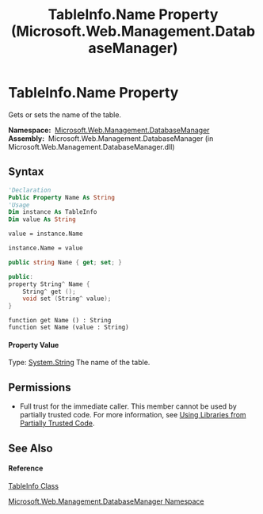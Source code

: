 ﻿---
title: TableInfo.Name Property  (Microsoft.Web.Management.DatabaseManager)
TOCTitle: Name Property
ms:assetid: P:Microsoft.Web.Management.DatabaseManager.TableInfo.Name
ms:mtpsurl: https://msdn.microsoft.com/en-us/library/microsoft.web.management.databasemanager.tableinfo.name(v=VS.90)
ms:contentKeyID: 20476448
ms.date: 05/02/2012
mtps_version: v=VS.90
f1_keywords:
- Microsoft.Web.Management.DatabaseManager.TableInfo.Name
- Microsoft.Web.Management.DatabaseManager.TableInfo.get_Name
- Microsoft.Web.Management.DatabaseManager.TableInfo.set_Name
dev_langs:
- CSharp
- JScript
- VB
- c++
api_location:
- Microsoft.Web.Management.DatabaseManager.dll
api_name:
- Microsoft.Web.Management.DatabaseManager.TableInfo.get_Name
- Microsoft.Web.Management.DatabaseManager.TableInfo.Name
- Microsoft.Web.Management.DatabaseManager.TableInfo.set_Name
api_type:
- Managed
topic_type:
- apiref
- kbSyntax
product_family_name: VS
ROBOTS: INDEX,FOLLOW
---

# TableInfo.Name Property

Gets or sets the name of the table.

**Namespace:**  [Microsoft.Web.Management.DatabaseManager](microsoft-web-management-databasemanager-namespace.md)  
**Assembly:**  Microsoft.Web.Management.DatabaseManager (in Microsoft.Web.Management.DatabaseManager.dll)

## Syntax

``` vb
'Declaration
Public Property Name As String
'Usage
Dim instance As TableInfo
Dim value As String

value = instance.Name

instance.Name = value
```

``` csharp
public string Name { get; set; }
```

``` c++
public:
property String^ Name {
    String^ get ();
    void set (String^ value);
}
```

``` jscript
function get Name () : String
function set Name (value : String)
```

#### Property Value

Type: [System.String](https://msdn.microsoft.com/en-us/library/s1wwdcbf\(v=vs.90\))  
The name of the table.  

## Permissions

  - Full trust for the immediate caller. This member cannot be used by partially trusted code. For more information, see [Using Libraries from Partially Trusted Code](https://msdn.microsoft.com/en-us/library/8skskf63\(v=vs.90\)).

## See Also

#### Reference

[TableInfo Class](tableinfo-class-microsoft-web-management-databasemanager.md)

[Microsoft.Web.Management.DatabaseManager Namespace](microsoft-web-management-databasemanager-namespace.md)

